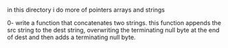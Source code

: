 in this directory i do more of pointers arrays and strings

0- write a function that concatenates two strings.
	this function appends the src string to the dest string, overwriting the terminating null byte at the end of dest and then adds a terminating null byte.
